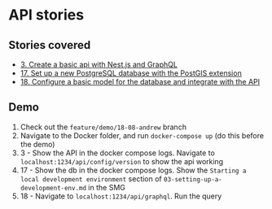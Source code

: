 # API stories

## Stories covered

- [3. Create a basic api with Nest.js and GraphQL](https://github.com/icipe-official/vectoratlas-software-code/issues/3)
- [17. Set up a new PostgreSQL database with the PostGIS extension](https://github.com/icipe-official/vectoratlas-software-code/issues/17)
- [18. Configure a basic model for the database and integrate with the API](https://github.com/icipe-official/vectoratlas-software-code/issues/18)

## Demo
1. Check out the `feature/demo/18-08-andrew` branch
1. Navigate to the Docker folder, and run `docker-compose up` (do this before the demo)
1. 3 - Show the API in the docker compose logs. Navigate to `localhost:1234/api/config/version` to show the api working
1. 17 - Show the db in the docker compose logs. Show the `Starting a local development environment` section of `03-setting-up-a-development-env.md` in the SMG
1. 18 - Navigate to `localhost:1234/api/graphql`. Run the query
